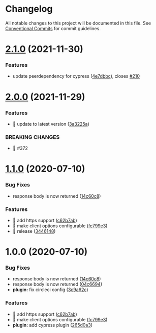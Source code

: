 # Changelog

All notable changes to this project will be documented in this file. See
[Conventional Commits](https://conventionalcommits.org) for commit guidelines.

# [2.1.0](https://github.com/ng-apimock/cypress-plugin/compare/v2.0.0...v2.1.0) (2021-11-30)


### Features

* update peerdependency for cypress ([4e7dbbc](https://github.com/ng-apimock/cypress-plugin/commit/4e7dbbc0d6cf91c31bb4e83ffa80cc72d6516062)), closes [#210](https://github.com/ng-apimock/cypress-plugin/issues/210)

# [2.0.0](https://github.com/ng-apimock/cypress-plugin/compare/v1.1.0...v2.0.0) (2021-11-29)


### Features

* 🎸 update to latest version ([3a3225a](https://github.com/ng-apimock/cypress-plugin/commit/3a3225a68be72f28661f8017b4544e56967eec8d))


### BREAKING CHANGES

* 🧨 #372

# [1.1.0](https://github.com/ng-apimock/cypress-plugin/compare/v1.0.2...v1.1.0) (2020-07-10)


### Bug Fixes

* response body is now returned ([14c60c8](https://github.com/ng-apimock/cypress-plugin/commit/14c60c822c2f74f5e410be7f44436601517e839a))


### Features

* 🎸 add https support ([c62b7ab](https://github.com/ng-apimock/cypress-plugin/commit/c62b7aba0c0cbe0a6db1619fdf8ab78807a1e814))
* 🎸 make client options configurable ([fc799e3](https://github.com/ng-apimock/cypress-plugin/commit/fc799e3bb9e4387ff3f1c246c3a5873767b69035))
* 🎸 release ([3446148](https://github.com/ng-apimock/cypress-plugin/commit/3446148007e140cd9eab9fcf6149751a6a048594))

# 1.0.0 (2020-07-10)


### Bug Fixes

* response body is now returned ([14c60c8](https://github.com/ng-apimock/cypress-plugin/commit/14c60c822c2f74f5e410be7f44436601517e839a))
* response body is now returned ([04c6694](https://github.com/ng-apimock/cypress-plugin/commit/04c6694da1f3162016d82a40bc82ce043ddda6f4))
* **plugin:** fix circleci config ([3c9a62c](https://github.com/ng-apimock/cypress-plugin/commit/3c9a62c9c067b12d94cf13c74abdccda35a57bc1))


### Features

* 🎸 add https support ([c62b7ab](https://github.com/ng-apimock/cypress-plugin/commit/c62b7aba0c0cbe0a6db1619fdf8ab78807a1e814))
* 🎸 make client options configurable ([fc799e3](https://github.com/ng-apimock/cypress-plugin/commit/fc799e3bb9e4387ff3f1c246c3a5873767b69035))
* **plugin:** add cypress plugin ([265d0a3](https://github.com/ng-apimock/cypress-plugin/commit/265d0a327ee3b89addb52fff56892b10230ce6b2))
